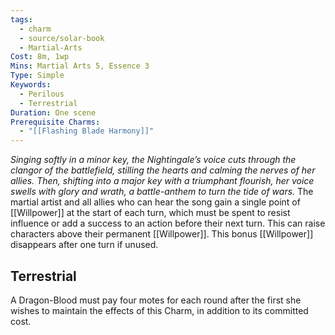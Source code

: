 ```yaml
---
tags:
  - charm
  - source/solar-book
  - Martial-Arts
Cost: 8m, 1wp
Mins: Martial Arts 5, Essence 3
Type: Simple
Keywords:
  - Perilous
  - Terrestrial
Duration: One scene
Prerequisite Charms:
  - "[[Flashing Blade Harmony]]"
---
```

*Singing softly in a minor key, the Nightingale’s voice cuts through the clangor of the battlefield, stilling the hearts and calming the nerves of her allies. Then, shifting into a major key with a triumphant flourish, her voice swells with glory and wrath, a battle-anthem to turn the tide of wars.*
The martial artist and all allies who can hear the song gain a single point of [[Willpower]] at the start of each turn, which must be spent to resist influence or add a success to an action before their next turn. This can raise characters above their permanent [[Willpower]]. This bonus [[Willpower]] disappears after one turn if unused. 
## Terrestrial
A Dragon-Blood must pay four motes for each round after the first she wishes to maintain the effects of this Charm, in addition to its committed cost.